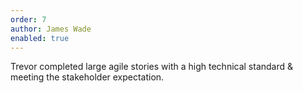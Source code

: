 ```yaml
---
order: 7
author: James Wade
enabled: true
---
```

Trevor completed large agile stories with a high technical standard & meeting the stakeholder expectation.
